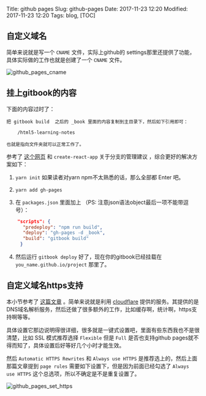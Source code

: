 Title: github pages
Slug: github-pages
Date: 2017-11-23 12:20
Modified: 2017-11-23 12:20
Tags: blog, 
[TOC]

## 自定义域名

简单来说就是写一个 `CNAME` 文件，实际上github的 settings那里还提供了功能，具体实际做的工作也就是创建了一个 `CNAME` 文件。

![github_pages_cname]({static}/images/others/github_pages_cname.png)



## 挂上gitbook的内容

下面的内容过时了：

```
把 gitbook build  之后的 _book 里面的内容复制到主目录下，然后如下引用即可：

    /html5-learning-notes

也就是指向文件夹就可以正常工作了。
```

参考了 [这个网页](http://www.chengweiyang.cn/gitbook/github-pages/README.html) 和 `create-react-app` 关于分支的管理建议 ，综合更好的解决方案如下：

1.  `yarn init`  如果读者对yarn npm不太熟悉的话，那么全部都 Enter 吧。

2.  `yarn add gh-pages`

3.  在 `packages.json` 里面加上 （PS: 注意json语法object最后一项不能带逗号）：
```json
    "scripts": {
      "predeploy": "npm run build",
      "deploy": "gh-pages -d _book",
      "build": "gitbook build"
     }
```
4.  然后运行 `gitbook deploy` 好了，现在你的gitbook已经挂载在 `you_name.github.io/project` 那里了。


## 自定义域名https支持

本小节参考了 [这篇文章](https://hackernoon.com/set-up-ssl-on-github-pages-with-custom-domains-for-free-a576bdf51bc) 。简单来说就是利用 [cloudflare](https://www.cloudflare.com) 提供的服务。其提供的是DNS域名解析服务，然后还做了很多额外的工作，比如缓存啊，统计啊，https支持啊等等。

具体设置它那边说明得很详细，很多就是一键式设置吧，里面有些东西我也不是很清楚，比如 SSL 模式推荐选择 `Flexible` 但是 `Full` 是否也支持github pages就不得而知了，具体设置后好等好几个小时才能生效。

然后 `Automatic HTTPS Rewrites` 和 `Always use HTTPS` 是推荐选上的，然后上面那篇文章提到 `page rules` 需要如下设置下，但是因为前面已经勾选了 `Always use HTTPS` 这个总选项，所以不确定是不是重复设置了。



![github_pages_set_https]({static}/images/others/github_pages_set_https.png)